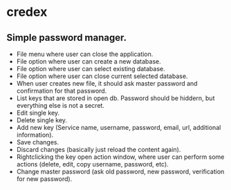 # credex
Simple password manager.
---

* File menu where user can close the application.
* File option where user can create a new database.
* File option where user can select existing database.
* File option where user can close current selected database.
* When user creates new file, it should ask master password and confirmation for that password.
* List keys that are stored in open db. Password should be hiddern, but everything else is not a secret.
* Edit single key.
* Delete single key.
* Add new key (Service name, username, password, email, url, additional information).
* Save changes.
* Discard changes (basically just reload the content again).
* Rightclicking the key open action window, where user can perform some actions (delete, edit, copy username, password, etc).
* Change master password (ask old password, new password, verification for new password).
  
